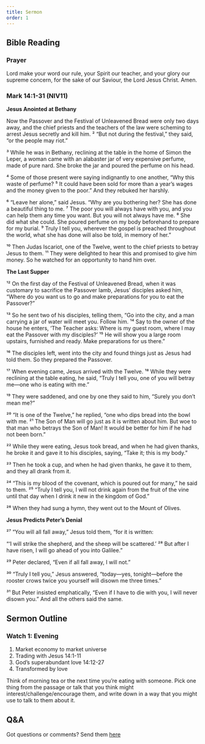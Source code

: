 ```yaml
---
title: Sermon 
order: 1
---
```


## Bible Reading

### Prayer
Lord make your word our rule, your Spirit our teacher, and your glory our supreme concern, for the sake of our Saviour, the Lord Jesus Christ. Amen.

### Mark 14:1-31 (NIV11)

**Jesus Anointed at Bethany**

Now the Passover and the Festival of Unleavened Bread were only two days away, and the chief priests and the teachers of the law were scheming to arrest Jesus secretly and kill him. ² “But not during the festival,” they said, “or the people may riot.”

³ While he was in Bethany, reclining at the table in the home of Simon the Leper, a woman came with an alabaster jar of very expensive perfume, made of pure nard. She broke the jar and poured the perfume on his head.

⁴ Some of those present were saying indignantly to one another, “Why this waste of perfume? ⁵ It could have been sold for more than a year’s wages and the money given to the poor.” And they rebuked her harshly.

⁶ “Leave her alone,” said Jesus. “Why are you bothering her? She has done a beautiful thing to me. ⁷ The poor you will always have with you, and you can help them any time you want. But you will not always have me. ⁸ She did what she could. She poured perfume on my body beforehand to prepare for my burial. ⁹ Truly I tell you, wherever the gospel is preached throughout the world, what she has done will also be told, in memory of her.”

¹⁰ Then Judas Iscariot, one of the Twelve, went to the chief priests to betray Jesus to them. ¹¹ They were delighted to hear this and promised to give him money. So he watched for an opportunity to hand him over.

**The Last Supper**

¹² On the first day of the Festival of Unleavened Bread, when it was customary to sacrifice the Passover lamb, Jesus’ disciples asked him, “Where do you want us to go and make preparations for you to eat the Passover?”

¹³ So he sent two of his disciples, telling them, “Go into the city, and a man carrying a jar of water will meet you. Follow him. ¹⁴ Say to the owner of the house he enters, ‘The Teacher asks: Where is my guest room, where I may eat the Passover with my disciples?’ ¹⁵ He will show you a large room upstairs, furnished and ready. Make preparations for us there.”

¹⁶ The disciples left, went into the city and found things just as Jesus had told them. So they prepared the Passover.

¹⁷ When evening came, Jesus arrived with the Twelve. ¹⁸ While they were reclining at the table eating, he said, “Truly I tell you, one of you will betray me—one who is eating with me.”

¹⁹ They were saddened, and one by one they said to him, “Surely you don’t mean me?”

²⁰ “It is one of the Twelve,” he replied, “one who dips bread into the bowl with me. ²¹ The Son of Man will go just as it is written about him. But woe to that man who betrays the Son of Man! It would be better for him if he had not been born.”

²² While they were eating, Jesus took bread, and when he had given thanks, he broke it and gave it to his disciples, saying, “Take it; this is my body.”

²³ Then he took a cup, and when he had given thanks, he gave it to them, and they all drank from it.

²⁴ “This is my blood of the covenant, which is poured out for many,” he said to them. ²⁵ “Truly I tell you, I will not drink again from the fruit of the vine until that day when I drink it new in the kingdom of God.”

²⁶ When they had sung a hymn, they went out to the Mount of Olives.

**Jesus Predicts Peter’s Denial**

²⁷ “You will all fall away,” Jesus told them, “for it is written:

“‘I will strike the shepherd,
and the sheep will be scattered.’ 
²⁸ But after I have risen, I will go ahead of you into Galilee.”

²⁹ Peter declared, “Even if all fall away, I will not.”

³⁰ “Truly I tell you,” Jesus answered, “today—yes, tonight—before the rooster crows twice you yourself will disown me three times.”

³¹ But Peter insisted emphatically, “Even if I have to die with you, I will never disown you.” And all the others said the same.



## Sermon Outline
### Watch 1: Evening

1. Market economy to market universe 
2. Trading with Jesus 14:1-11
3. God’s superabundant love 14:12-27 
4. Transformed by love 
 
Think of morning tea or the next time you’re eating with someone. Pick one thing from the passage or talk that you think might interest/challenge/encourage them, and write down in a way that you might use to talk to them about it. 


## Q&A
Got questions or comments? Send them [here](https://tinyurl.com/SGHACQuestionsAnswers)
